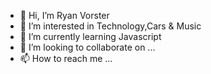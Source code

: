 - 👋 Hi, I’m Ryan Vorster
- 👀 I’m interested in Technology,Cars & Music
- 🌱 I’m currently learning Javascript
- 💞️ I’m looking to collaborate on ...
- 📫 How to reach me ...

<!---
RyanVorster/RyanVorster is a ✨ special ✨ repository because its `README.md` (this file) appears on your GitHub profile.
You can click the Preview link to take a look at your changes.
--->
